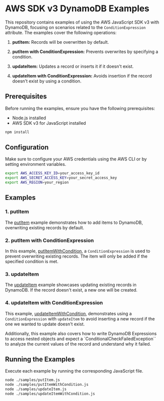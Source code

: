 # AWS SDK v3 DynamoDB Examples

This repository contains examples of using the AWS JavaScript SDK v3 with DynamoDB, focusing on scenarios related to the `ConditionExpression` attribute. The examples cover the following operations:

1. **putItem:** Records will be overwritten by default.

2. **putItem with ConditionExpression:** Prevents overwrites by specifying a condition.

3. **updateItem:** Updates a record or inserts it if it doesn't exist.

4. **updateItem with ConditionExpression:** Avoids insertion if the record doesn't exist by using a condition.

## Prerequisites

Before running the examples, ensure you have the following prerequisites:

- Node.js installed
- AWS SDK v3 for JavaScript installed

```bash
npm install
```

## Configuration

Make sure to configure your AWS credentials using the AWS CLI or by setting environment variables.

```bash
export AWS_ACCESS_KEY_ID=your_access_key_id
export AWS_SECRET_ACCESS_KEY=your_secret_access_key
export AWS_REGION=your_region
```

## Examples

### 1. putItem

The [putItem](./samples/putItem.js) example demonstrates how to add items to DynamoDB, overwriting existing records by default.

### 2. putItem with ConditionExpression

In this example, [putItemWithCondition](./samples/putItemWithCondition.js), a `ConditionExpression` is used to prevent overwriting existing records. The item will only be added if the specified condition is met.

### 3. updateItem

The [updateItem](./samples/updateItem.js) example showcases updating existing records in DynamoDB. If the record doesn't exist, a new one will be created.

### 4. updateItem with ConditionExpression

This example, [updateItemWithCondition](./samples/updateItemWithCondition.js), demonstrates using a `ConditionExpression` with `updateItem` to avoid inserting a new record if the one we wanted to update doesn't exist.

Additionally, this example also covers how to write DynamoDB Expressions to access nested objects and expect a `ConditionalCheckFailedException`` to analyze the current values of the record and understand why it failed.

## Running the Examples

Execute each example by running the corresponding JavaScript file.

```bash
node ./samples/putItem.js
node ./samples/putItemWithCondition.js
node ./samples/updateItem.js
node ./samples/updateItemWithCondition.js
```